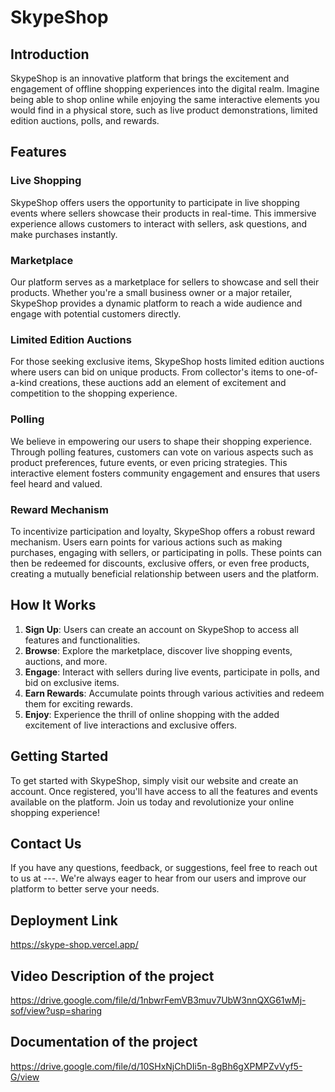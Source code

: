 # SkypeShop

## Introduction
SkypeShop is an innovative platform that brings the excitement and engagement of offline shopping experiences into the digital realm. Imagine being able to shop online while enjoying the same interactive elements you would find in a physical store, such as live product demonstrations, limited edition auctions, polls, and rewards.

## Features



  
  

### Live Shopping
SkypeShop offers users the opportunity to participate in live shopping events where sellers showcase their products in real-time. This immersive experience allows customers to interact with sellers, ask questions, and make purchases instantly.

### Marketplace
Our platform serves as a marketplace for sellers to showcase and sell their products. Whether you're a small business owner or a major retailer, SkypeShop provides a dynamic platform to reach a wide audience and engage with potential customers directly.

### Limited Edition Auctions
For those seeking exclusive items, SkypeShop hosts limited edition auctions where users can bid on unique products. From collector's items to one-of-a-kind creations, these auctions add an element of excitement and competition to the shopping experience.

### Polling
We believe in empowering our users to shape their shopping experience. Through polling features, customers can vote on various aspects such as product preferences, future events, or even pricing strategies. This interactive element fosters community engagement and ensures that users feel heard and valued.

### Reward Mechanism
To incentivize participation and loyalty, SkypeShop offers a robust reward mechanism. Users earn points for various actions such as making purchases, engaging with sellers, or participating in polls. These points can then be redeemed for discounts, exclusive offers, or even free products, creating a mutually beneficial relationship between users and the platform.

## How It Works
1. **Sign Up**: Users can create an account on SkypeShop to access all features and functionalities.
2. **Browse**: Explore the marketplace, discover live shopping events, auctions, and more.
3. **Engage**: Interact with sellers during live events, participate in polls, and bid on exclusive items.
4. **Earn Rewards**: Accumulate points through various activities and redeem them for exciting rewards.
5. **Enjoy**: Experience the thrill of online shopping with the added excitement of live interactions and exclusive offers.

## Getting Started
To get started with SkypeShop, simply visit our website and create an account. Once registered, you'll have access to all the features and events available on the platform. Join us today and revolutionize your online shopping experience!

## Contact Us
If you have any questions, feedback, or suggestions, feel free to reach out to us at ---. We're always eager to hear from our users and improve our platform to better serve your needs.

## Deployment Link
https://skype-shop.vercel.app/

## Video Description of the project 
https://drive.google.com/file/d/1nbwrFemVB3muv7UbW3nnQXG61wMj-sof/view?usp=sharing

## Documentation of the project 
https://drive.google.com/file/d/10SHxNjChDIi5n-8gBh6gXPMPZvVyf5-G/view

